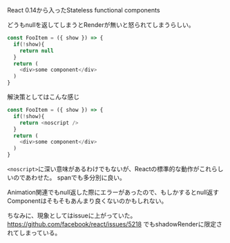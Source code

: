 
React 0.14から入ったStateless functional components

どうもnullを返してしまうとRenderが無いと怒られてしまうらしい。

```js
const FooItem = ({ show }) => {
  if(!show){
    return null
  }
  return (
    <div>some component</div>
  )
}
```

解決策としてはこんな感じ

```js
const FooItem = ({ show }) => {
  if(!show){
    return <noscript />
  }
  return (
    <div>some component</div>
  )
}
```

`<noscript>`に深い意味があるわけでもないが、Reactの標準的な動作がこれらしいのであわせた。
spanでも多分別に良い。

Animation関連でもnull返した際にエラーがあったので、もしかするとnull返すComponentはそもそもあんまり良くないのかもしれない。


ちなみに、現象としてはissueに上がっていた。
https://github.com/facebook/react/issues/5218
でもshadowRenderに限定されてしまっている。
